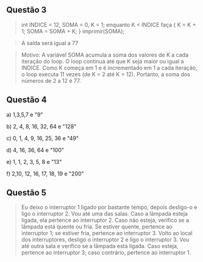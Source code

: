 ## Questão 3

> int INDICE = 12, SOMA = 0, K = 1; 
> enquanto K < INDICE faça { K = K + 1; SOMA = SOMA + K; } 
> imprimir(SOMA);

> A saída será igual a 77

> Motivo: A variável SOMA acumula a soma dos valores de K a cada iteração do loop. O loop continua até que K seja maior ou igual a INDICE. Como K começa em 1 e é incrementado em 1 a cada iteração, o loop executa 11 vezes (de K = 2 até K = 12). Portanto, a soma dos números de 2 a 12 é 77.


## Questão 4

a) 1,3,5,7 e "9"

b) 2, 4, 8, 16, 32, 64 e "128"

c) 0, 1, 4, 9, 16, 25, 36 e "49" 

d) 4, 16, 36, 64 e "100"

e) 1, 1, 2, 3, 5, 8 e "13"

f) 2,10, 12, 16, 17, 18, 19 e "200"


## Questão 5

> Eu deixo o interruptor 1 ligado por bastante tempo, depois desligo-o e ligo o interruptor 2. Vou até uma das salas. Caso a lâmpada esteja ligada, ela pertence ao interruptor 2. Caso não esteja, verifico se a lâmpada está quente ou fria. Se estiver quente, pertence ao interruptor 1; se estiver fria, pertence ao interruptor 3. Volto ao local dos interruptores, desligo o interruptor 2 e ligo o interruptor 3. Vou até outra sala e verifico se a lâmpada está ligada. Caso esteja, pertence ao interruptor 3; caso contrário, pertence ao interruptor 1.
